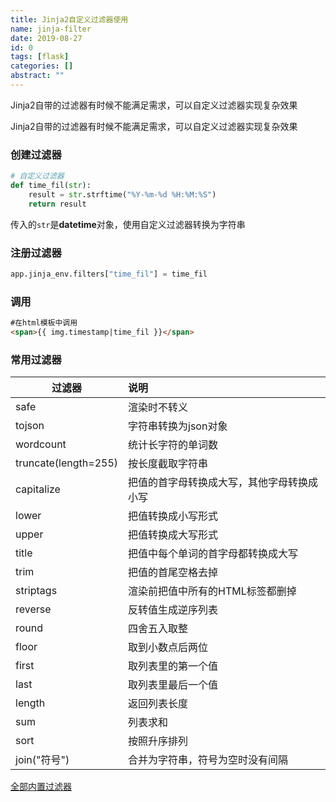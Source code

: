 ```yaml
---
title: Jinja2自定义过滤器使用
name: jinja-filter
date: 2019-08-27
id: 0
tags: [flask]
categories: []
abstract: ""
---
```



Jinja2自带的过滤器有时候不能满足需求，可以自定义过滤器实现复杂效果


<!--more-->


Jinja2自带的过滤器有时候不能满足需求，可以自定义过滤器实现复杂效果

<!--more-->

### 创建过滤器

```python
# 自定义过滤器
def time_fil(str):
    result = str.strftime("%Y-%m-%d %H:%M:%S")
    return result
```

传入的`str`是**datetime**对象，使用自定义过滤器转换为字符串

### 注册过滤器

```python
app.jinja_env.filters["time_fil"] = time_fil
```

### 调用

```html
#在html模板中调用
<span>{{ img.timestamp|time_fil }}</span>
```

### 常用过滤器

| 过滤器               | 说明                                       |
| -------------------- | :----------------------------------------- |
| safe                 | 渲染时不转义                               |
| tojson               | 字符串转换为json对象                       |
| wordcount            | 统计长字符的单词数                         |
| truncate(length=255) | 按长度截取字符串                           |
| capitalize           | 把值的首字母转换成大写，其他字母转换成小写 |
| lower                | 把值转换成小写形式                         |
| upper                | 把值转换成大写形式                         |
| title                | 把值中每个单词的首字母都转换成大写         |
| trim                 | 把值的首尾空格去掉                         |
| striptags            | 渲染前把值中所有的HTML标签都删掉           |
| reverse              | 反转值生成逆序列表                         |
| round                | 四舍五入取整                               |
| floor                | 取到小数点后两位                           |
| first                | 取列表里的第一个值                         |
| last                 | 取列表里最后一个值                         |
| length               | 返回列表长度                               |
| sum                  | 列表求和                                   |
| sort                 | 按照升序排列                               |
| join("符号")         | 合并为字符串，符号为空时没有间隔           |

[全部内置过滤器](http://docs.jinkan.org/docs/jinja2/templates.html#builtin-filters)

